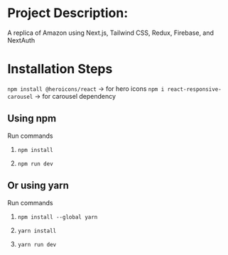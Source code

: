 # Project Description:

A replica of Amazon using Next.js, Tailwind CSS, Redux, Firebase, and NextAuth

# Installation Steps
`npm install @heroicons/react` -> for hero icons
`npm i react-responsive-carousel` -> for carousel dependency

<!-- Data fetched from Fakestore APi, which is a REST API -->

## Using npm

Run commands

1) ```npm install```


2) ```npm run dev```


## Or using yarn

Run commands 

1) ```npm install --global yarn```

2) ```yarn install```

3) ```yarn run dev```



